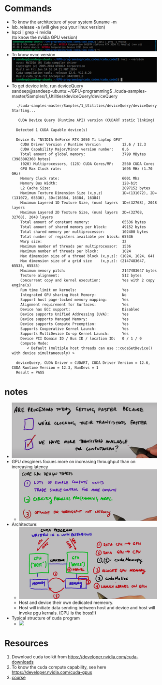# Commands

- To know the architecture of your system
  $uname -m 
- lsb_release -a (will give you your linux version)
- lspci | grep -i nvidia <br/> (to know the nvidia GPU version) <br/> ![media/my_nvidia_version.png](media/my_nvidia_version.png) 
- To know nvcc version <br/> ![media/nvcc_compiler_version.png](media/nvcc_compiler_version.png)
- To get device info, run deviceQuery <br/>
  sandeep@sandeep-ubuntu:~/GPU-programming$ ./cuda-samples-master/Samples/1_Utilities/deviceQuery/deviceQuery <br/>
  ```
	./cuda-samples-master/Samples/1_Utilities/deviceQuery/deviceQuery Starting...

	 CUDA Device Query (Runtime API) version (CUDART static linking)

	Detected 1 CUDA Capable device(s)

	Device 0: "NVIDIA GeForce RTX 3050 Ti Laptop GPU"
	  CUDA Driver Version / Runtime Version          12.6 / 12.3
	  CUDA Capability Major/Minor version number:    8.6
	  Total amount of global memory:                 3799 MBytes (3983802368 bytes)
	  (020) Multiprocessors, (128) CUDA Cores/MP:    2560 CUDA Cores
	  GPU Max Clock rate:                            1695 MHz (1.70 GHz)
	  Memory Clock rate:                             6001 Mhz
	  Memory Bus Width:                              128-bit
	  L2 Cache Size:                                 2097152 bytes
	  Maximum Texture Dimension Size (x,y,z)         1D=(131072), 2D=(131072, 65536), 3D=(16384, 16384, 16384)
	  Maximum Layered 1D Texture Size, (num) layers  1D=(32768), 2048 layers
	  Maximum Layered 2D Texture Size, (num) layers  2D=(32768, 32768), 2048 layers
	  Total amount of constant memory:               65536 bytes
	  Total amount of shared memory per block:       49152 bytes
	  Total shared memory per multiprocessor:        102400 bytes
	  Total number of registers available per block: 65536
	  Warp size:                                     32
	  Maximum number of threads per multiprocessor:  1536
	  Maximum number of threads per block:           1024
	  Max dimension size of a thread block (x,y,z): (1024, 1024, 64)
	  Max dimension size of a grid size    (x,y,z): (2147483647, 65535, 65535)
	  Maximum memory pitch:                          2147483647 bytes
	  Texture alignment:                             512 bytes
	  Concurrent copy and kernel execution:          Yes with 2 copy engine(s)
	  Run time limit on kernels:                     Yes
	  Integrated GPU sharing Host Memory:            No
	  Support host page-locked memory mapping:       Yes
	  Alignment requirement for Surfaces:            Yes
	  Device has ECC support:                        Disabled
	  Device supports Unified Addressing (UVA):      Yes
	  Device supports Managed Memory:                Yes
	  Device supports Compute Preemption:            Yes
	  Supports Cooperative Kernel Launch:            Yes
	  Supports MultiDevice Co-op Kernel Launch:      Yes
	  Device PCI Domain ID / Bus ID / location ID:   0 / 1 / 0
	  Compute Mode:
	     < Default (multiple host threads can use ::cudaSetDevice() with device simultaneously) >

	deviceQuery, CUDA Driver = CUDART, CUDA Driver Version = 12.6, CUDA Runtime Version = 12.3, NumDevs = 1
	Result = PASS

  ```


# notes
- ![](media/image.png)
- GPU desginers focues more on increasing throughput than on increasing latency	
  - ![](media/gpuDesignersChoice.png)
- Architecture:
  - ![](media/Architecture.png)
  - Host and device their own dedicated memeory.
  - Host will initiate data sending between host and device and host will invoke pgu kernals. (CPU is the boss!!)
- Typical structure of cuda program
  - ![](typicalProgramStructure.png)



# Resources
1) Download cuda toolkit from https://developer.nvidia.com/cuda-downloads
2) To know the cuda compute capability, see here https://developer.nvidia.com/cuda-gpus
3) [course](https://www.youtube.com/playlist?list=PLAwxTw4SYaPnFKojVQrmyOGFCqHTxfdv2)
